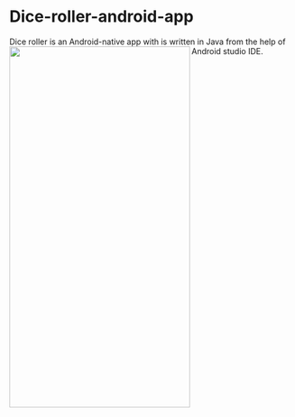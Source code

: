 # Dice-roller-android-app
Dice roller is an Android-native app with is written in Java from the help of Android studio IDE.
<a href="url"><img src="https://i2.paste.pics/82ff82ab9c51b456bc89f5cf9e598377.png" align="left" height="640" width="320" ></a>

